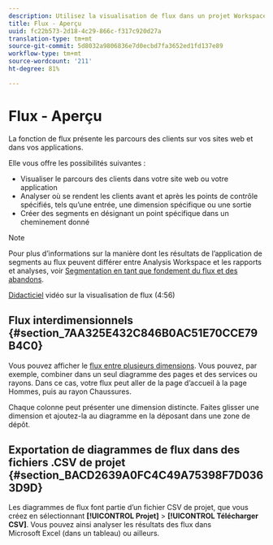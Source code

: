 ```yaml
---
description: Utilisez la visualisation de flux dans un projet Workspace.
title: Flux - Aperçu
uuid: fc22b573-2d18-4c29-866c-f317c920d27a
translation-type: tm+mt
source-git-commit: 5d8032a9806836e7d0ecbd7fa3652ed1fd137e89
workflow-type: tm+mt
source-wordcount: '211'
ht-degree: 81%

---
```



# Flux - Aperçu

La fonction de flux présente les parcours des clients sur vos sites web et dans vos applications.

Elle vous offre les possibilités suivantes :

* Visualiser le parcours des clients dans votre site web ou votre application
* Analyser où se rendent les clients avant et après les points de contrôle spécifiés, tels qu’une entrée, une dimension spécifique ou une sortie
* Créer des segments en désignant un point spécifique dans un cheminement donné

>[!NOTE]
>
>Pour plus d’informations sur la manière dont les résultats de l’application de segments au flux peuvent différer entre Analysis Workspace et les rapports et analyses, voir [Segmentation en tant que fondement du flux et des abandons](/help/analyze/analysis-workspace/visualizations/fallout/fallout-flow.md).

[Didacticiel](https://experienceleague.adobe.com/docs/analytics-learn/tutorials/analysis-workspace/analyzing-customer-journeys/flow-visualization.html?lang=fr-FR) vidéo sur la visualisation de flux (4:56)

## Flux interdimensionnels {#section_7AA325E432C846B0AC51E70CCE79B4C0}

Vous pouvez afficher le [flux entre plusieurs dimensions](/help/analyze/analysis-workspace/visualizations/c-flow/multi-dimensional-flow.md). Vous pouvez, par exemple, combiner dans un seul diagramme des pages et des services ou rayons. Dans ce cas, votre flux peut aller de la page d’accueil à la page Hommes, puis au rayon Chaussures.

Chaque colonne peut présenter une dimension distincte. Faites glisser une dimension et ajoutez-la au diagramme en la déposant dans une zone de dépôt.

## Exportation de diagrammes de flux dans des fichiers .CSV de projet {#section_BACD2639A0FC4C49A75398F7D0363D9D}

Les diagrammes de flux font partie d’un fichier CSV de projet, que vous créez en sélectionnant **[!UICONTROL Projet]** > **[!UICONTROL Télécharger CSV]**. Vous pouvez ainsi analyser les résultats des flux dans Microsoft Excel (dans un tableau) ou ailleurs.
